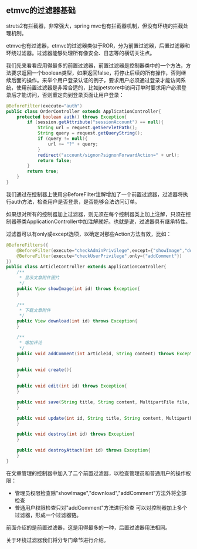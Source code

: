 ## etmvc的过滤器基础

struts2有拦截器，非常强大，spring mvc也有拦截器机制，但没有环绕的拦截处理机制。

etmvc也有过滤器，etmvc的过滤器类似于ROR，分为前置过滤器，后置过滤器和环绕过滤器。过滤器能够处理所有像安全、日志等的横切关注点。

我们先来看看应用得最多的前置过滤器，前置过滤器是控制器类中的一个方法，方法要求返回一个boolean类型，如果返回false，将停止后续的所有操作，否则继续后面的操作。来举个用户登录认证的例子，要求用户必须通过登录才能访问系统，使用前置过滤器是非常合适的，比如jpetstore中访问订单时要求用户必须登录后才能访问，否则重定向到登录页面让用户登录：

```java
@BeforeFilter(execute="auth")
public class OrderController extends ApplicationController{
    protected boolean auth() throws Exception{
        if (session.getAttribute("sessionAccount") == null){
            String url = request.getServletPath();
            String query = request.getQueryString();
            if (query != null){
                url += "?" + query;
            }
            redirect("account/signon?signonForwardAction=" + url);
            return false;
        }
        return true;
    }
}
```

我们通过在控制器上使用@BeforeFilter注解增加了一个前置过滤器，过滤器将执行auth方法，检查用户是否登录，是否能够合法访问订单。

如果想对所有的控制器加上过滤器，则无须在每个控制器类上加上注解，只须在控制器基类ApplicationController中加注解就好。也就是说，过滤器具有继承特性。

过滤器可以有only或except选项，以确定对那些Action方法有效，比如：

```java
@BeforeFilters({
    @BeforeFilter(execute="checkAdminPrivilege",except={"showImage","download","addComment"}),
    @BeforeFilter(execute="checkUserPrivilege",only={"addComment"})
})
public class ArticleController extends ApplicationController{
    /**
     * 显示文章附件图片
     */
    public View showImage(int id) throws Exception{
    }

    /**
     * 下载文章附件
     */
    public View download(int id) throws Exception{
    }

    /**
     * 增加评论
     */
    public void addComment(int articleId, String content) throws Exception{
    }
    
    public void create(){
    }

    public void edit(int id) throws Exception{
    }

    public void save(String title, String content, MultipartFile file, String source, Integer flag) throws Exception{
    }

    public void update(int id, String title, String content, MultipartFile file, String source, Integer flag) throws Exception{
    }

    public void destroy(int id) throws Exception{
    }

    public void destroyAttach(int id) throws Exception{
    }
}
```
在文章管理的控制器中加入了二个前置过滤器，以检查管理员和普通用户的操作权限：

  * 管理员权限检查除"showImage","download","addComment"方法外将全部检查
  * 普通用户权限检查只对"addComment"方法进行检查
可以对控制器加上多个过滤器，形成一个过滤器链。

前面介绍的是前置过滤器，这是用得最多的一种，后置过滤器用法相同。

关于环绕过滤器我们将分专门章节进行介绍。
